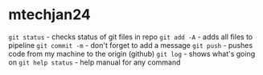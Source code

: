 # mtechjan24
`git status` - checks status of git files in repo
`git add -A` - adds all files to pipeline
`git commit -m` - don't forget to add a message
`git push` - pushes code from my machine to the origin (github)
`git log` - shows what's going on
`git help status` - help manual for any command